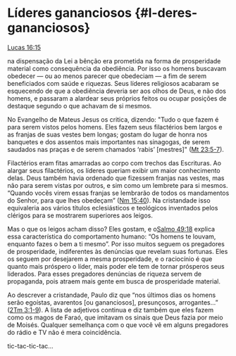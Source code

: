 # **Líderes gananciosos** {#l-deres-gananciosos}

[Lucas 16:15](http://bibliaonline.com.br/acf/lc/16/15)

na dispensação da Lei a bênção era prometida na forma de prosperidade material como consequência da obediência. Por isso os homens buscavam obedecer — ou ao menos parecer que obedeciam — a fim de serem beneficiados com saúde e riquezas. Seus líderes religiosos acabaram se esquecendo de que a obediência deveria ser aos olhos de Deus, e não dos homens, e passaram a alardear seus próprios feitos ou ocupar posições de destaque segundo o que achavam de si mesmos.

No Evangelho de Mateus Jesus os critica, dizendo: &quot;Tudo o que fazem é para serem vistos pelos homens. Eles fazem seus filactérios bem largos e as franjas de suas vestes bem longas; gostam do lugar de honra nos banquetes e dos assentos mais importantes nas sinagogas, de serem saudados nas praças e de serem chamados ‘rabis’ [mestres]&quot; ([Mt 23:5-7](http://bibliaonline.com.br/acf/mt/23/5-7)).

Filactérios eram fitas amarradas ao corpo com trechos das Escrituras. Ao alargar seus filactérios, os líderes queriam exibir um maior conhecimento delas. Deus também havia ordenado que fizessem franjas nas vestes, mas não para serem vistas por outros, e sim como um lembrete para si mesmos. “Quando vocês virem essas franjas se lembrarão de todos os mandamentos do Senhor, para que lhes obedeçam” ([Nm 15:40](http://bibliaonline.com.br/acf/nm/15/40)). Na cristandade isso equivaleria aos vários títulos eclesiásticos e teológicos inventados pelos clérigos para se mostrarem superiores aos leigos.

Mas o que os leigos acham disso? Eles gostam, e o[Salmo 49:18](http://bibliaonline.com.br/acf/sl/49/18) explica essa característica do comportamento humano: “Os homens te louvam, enquanto fazes o bem a ti mesmo”. Por isso muitos seguem os pregadores de prosperidade, indiferentes às denúncias que revelam suas fortunas. Eles os seguem por desejarem a mesma prosperidade, e o raciocínio é que quanto mais próspero o líder, mais poder ele tem de tornar prósperos seus liderados. Para esses pregadores denúncias de riqueza servem de propaganda, pois atraem mais gente em busca de prosperidade material.

Ao descrever a cristandade, Paulo diz que “nos últimos dias os homens serão egoístas, avarentos [ou gananciosos], presunçosos, arrogantes...” ([2Tm 3:1-9](http://bibliaonline.com.br/acf/2tm/3/1-9)). A lista de adjetivos continua e diz também que eles fazem como os magos de Faraó, que imitavam os sinais que Deus fazia por meio de Moisés. Qualquer semelhança com o que você vê em alguns pregadores do rádio e TV não é mera coincidência.

tic-tac-tic-tac...